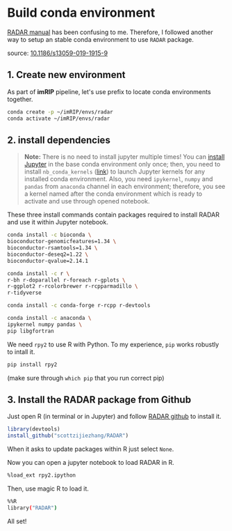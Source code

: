 # Build conda environment
[RADAR manual](https://scottzijiezhang.github.io/RADARmanual/) has been confusing to me. Therefore, I followed another way to setup an stable conda environment to use `RADAR` package. 

source: [10.1186/s13059-019-1915-9](http://dx.doi.org/10.1186/s13059-019-1915-9)

## 1. Create new environment
As part of **imRIP** pipeline, let's use prefix to locate conda environments together. 
```bash
conda create -p ~/imRIP/envs/radar
conda activate ~/imRIP/envs/radar
```
## 2. install dependencies

> **Note:** There is no need to install jupyter multiple times! You can [install Jupyter](https://anaconda.org/anaconda/jupyter) in the base conda environment only once; then, you need to install `nb_conda_kernels` ([link](https://anaconda.org/conda-forge/nb_conda_kernels)) to launch Jupyter kernels for any installed conda environment. Also, you need `ipykernel`, `numpy` and `pandas` from `anaconda` channel in each environment; therefore, you see a kernel named after the conda environment which is ready to activate and use through opened notebook.

These three install commands contain packages required to install RADAR and use it within Jupyter notebook.
```bash
conda install -c bioconda \
bioconductor-genomicfeatures=1.34 \
bioconductor-rsamtools=1.34 \
bioconductor-deseq2=1.22 \
bioconductor-qvalue=2.14.1

conda install -c r \
r-bh r-doparallel r-foreach r-gplots \
r-ggplot2 r-rcolorbrewer r-rcpparmadillo \
r-tidyverse

conda install -c conda-forge r-rcpp r-devtools 

conda install -c anaconda \
ipykernel numpy pandas \
pip libgfortran
```
We need `rpy2` to use R with Python. To my experience, `pip` works robustly to intall it. 
```bash
pip install rpy2
```
(make sure through `which pip` that you run correct pip)

## 3. Install the RADAR package from Github
Just open R (in terminal or in Jupyter) and follow [RADAR github](https://github.com/scottzijiezhang/RADAR) to install it. 
```R
library(devtools)
install_github("scottzijiezhang/RADAR")
```
When it asks to update packages within R just select `None`. 

Now you can open a jupyter notebook to load RADAR in R. 
```bash
%load_ext rpy2.ipython
```
Then, use magic R to load it. 
```bash
%%R 
library("RADAR")
```
All set! 
